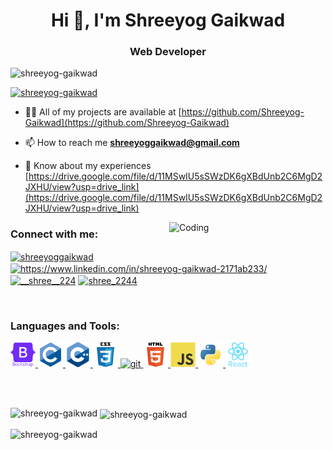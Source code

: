 <h1 align="center">Hi 👋, I'm Shreeyog Gaikwad</h1>
<h3 align="center">Web Developer</h3>

<p align="left"> <img src="https://komarev.com/ghpvc/?username=shreeyog-gaikwad&label=Profile%20views&color=0e75b6&style=flat" alt="shreeyog-gaikwad" /> </p>

<p align="left"> <a href="https://github.com/ryo-ma/github-profile-trophy"><img src="https://github-profile-trophy.vercel.app/?username=shreeyog-gaikwad" alt="shreeyog-gaikwad" /></a> </p>


- 👨‍💻 All of my projects are available at [https://github.com/Shreeyog-Gaikwad](https://github.com/Shreeyog-Gaikwad)

- 📫 How to reach me **shreeyoggaikwad@gmail.com**

- 📄 Know about my experiences [https://drive.google.com/file/d/11MSwIU5sSWzDK6gXBdUnb2C6MgD2JXHU/view?usp=drive_link](https://drive.google.com/file/d/11MSwIU5sSWzDK6gXBdUnb2C6MgD2JXHU/view?usp=drive_link)

<img align="right" alt="Coding" width="250" src="https://github.com/Shreeyog-Gaikwad/Shreeyog-Gaikwad/assets/123543066/b785388e-2ded-423f-800b-412e5a221127">
<h3 align="left">Connect with me:</h3>
<p align="left">
<a href="https://twitter.com/shreeyoggaikwad" target="blank"><img align="center" src="https://raw.githubusercontent.com/rahuldkjain/github-profile-readme-generator/master/src/images/icons/Social/twitter.svg" alt="shreeyoggaikwad" height="30" width="40" /></a>
<a href="https://www.linkedin.com/in/shreeyog-gaikwad-2171ab233/" target="blank"><img align="center" src="https://raw.githubusercontent.com/rahuldkjain/github-profile-readme-generator/master/src/images/icons/Social/linked-in-alt.svg" alt="https://www.linkedin.com/in/shreeyog-gaikwad-2171ab233/" height="30" width="40" /></a>
<a href="https://instagram.com/__shree__224" target="blank"><img align="center" src="https://raw.githubusercontent.com/rahuldkjain/github-profile-readme-generator/master/src/images/icons/Social/instagram.svg" alt="__shree__224" height="30" width="40" /></a>
<a href="https://www.leetcode.com/shree_2244" target="blank"><img align="center" src="https://raw.githubusercontent.com/rahuldkjain/github-profile-readme-generator/master/src/images/icons/Social/leet-code.svg" alt="shree_2244" height="30" width="40" /></a>
</p>
<br>

<h3 align="left">Languages and Tools:</h3>
<p align="left"> <a href="https://getbootstrap.com" target="_blank" rel="noreferrer"> <img src="https://raw.githubusercontent.com/devicons/devicon/master/icons/bootstrap/bootstrap-plain-wordmark.svg" alt="bootstrap" width="40" height="40"/> </a> <a href="https://www.cprogramming.com/" target="_blank" rel="noreferrer"> <img src="https://raw.githubusercontent.com/devicons/devicon/master/icons/c/c-original.svg" alt="c" width="40" height="40"/> </a> <a href="https://www.w3schools.com/cpp/" target="_blank" rel="noreferrer"> <img src="https://raw.githubusercontent.com/devicons/devicon/master/icons/cplusplus/cplusplus-original.svg" alt="cplusplus" width="40" height="40"/> </a> <a href="https://www.w3schools.com/css/" target="_blank" rel="noreferrer"> <img src="https://raw.githubusercontent.com/devicons/devicon/master/icons/css3/css3-original-wordmark.svg" alt="css3" width="40" height="40"/> </a> <a href="https://git-scm.com/" target="_blank" rel="noreferrer"> <img src="https://www.vectorlogo.zone/logos/git-scm/git-scm-icon.svg" alt="git" width="40" height="40"/> </a> <a href="https://www.w3.org/html/" target="_blank" rel="noreferrer"> <img src="https://raw.githubusercontent.com/devicons/devicon/master/icons/html5/html5-original-wordmark.svg" alt="html5" width="40" height="40"/> </a> <a href="https://developer.mozilla.org/en-US/docs/Web/JavaScript" target="_blank" rel="noreferrer"> <img src="https://raw.githubusercontent.com/devicons/devicon/master/icons/javascript/javascript-original.svg" alt="javascript" width="40" height="40"/> </a> <a href="https://www.python.org" target="_blank" rel="noreferrer"> <img src="https://raw.githubusercontent.com/devicons/devicon/master/icons/python/python-original.svg" alt="python" width="40" height="40"/> </a> <a href="https://reactjs.org/" target="_blank" rel="noreferrer"> <img src="https://raw.githubusercontent.com/devicons/devicon/master/icons/react/react-original-wordmark.svg" alt="react" width="40" height="40"/> </a> </p>
<br>
<br>

<p><img align="left" src="https://github-readme-stats.vercel.app/api/top-langs?username=shreeyog-gaikwad&show_icons=true&locale=en&layout=compact" alt="shreeyog-gaikwad" /></p>

<p>&nbsp;<img align="center" src="https://github-readme-stats.vercel.app/api?username=shreeyog-gaikwad&show_icons=true&locale=en" alt="shreeyog-gaikwad" /></p>

<p><img align="center" src="https://github-readme-streak-stats.herokuapp.com/?user=shreeyog-gaikwad&" alt="shreeyog-gaikwad" /></p>
